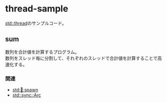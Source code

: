 # thread-sample

[std::thread](https://doc.rust-lang.org/stable/std/thread/)のサンプルコード。

## sum

数列を合計値を計算するプログラム。  
数列をスレッド毎に分割して、それぞれのスレッドで合計値を計算することで高速化する。  

### 関連

- [std::thread::spawn](https://doc.rust-lang.org/stable/std/thread/fn.spawn.html)
- [std::sync::Arc](https://doc.rust-lang.org/std/sync/struct.Arc.html)
